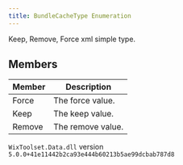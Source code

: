 ```yaml
---
title: BundleCacheType Enumeration
---
```

Keep, Remove, Force xml simple type.
## Members
| Member | Description |
| ------ | ----------- |
| Force | The force value. |
| Keep | The keep value. |
| Remove | The remove value. |
`WixToolset.Data.dll` version `5.0.0+41e11442b2ca93e444b60213b5ae99dcbab787d8`
